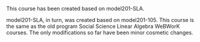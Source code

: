 This course has been created based on model201-SLA.

model201-SLA, in turn, was created based on model201-105.
This course is the same as the old program Social Science Linear Algebra WeBWorK courses.
The only modifications so far have been  minor cosmetic changes.
